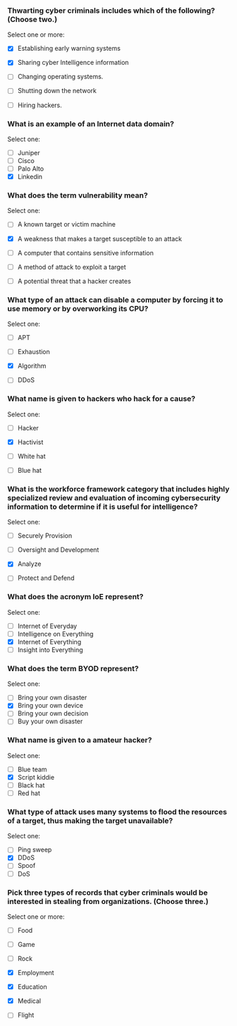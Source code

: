 ### Thwarting cyber criminals includes which of the following? (Choose two.)  
  
Select one or more:  
- [x] Establishing early warning systems
- [x] Sharing cyber Intelligence information  
- [ ] Changing operating systems. 
- [ ] Shutting down the network  
- [ ] Hiring hackers. 


### What is an example of an Internet data domain?  
Select one:
- [ ] Juniper
- [ ] Cisco
- [ ] Palo Alto
- [x] Linkedin

### What does the term vulnerability mean?  
Select one:  
- [ ] A known target or victim machine
- [x] A weakness that makes a target susceptible to an attack
- [ ] A computer that contains sensitive information
- [ ] A method of attack to exploit a target
- [ ] A potential threat that a hacker creates


### What type of an attack can disable a computer by forcing it to use memory or by overworking its CPU?  
Select one:  
- [ ] APT
- [ ] Exhaustion
- [x] Algorithm
- [ ] DDoS


### What name is given to hackers who hack for a cause?  
Select one:  
- [ ] Hacker
- [x] Hactivist
- [ ] White hat
- [ ] Blue hat


### What is the workforce framework category that includes highly specialized review and evaluation of incoming cybersecurity information to determine if it is useful for intelligence?  
Select one:  
- [ ] Securely Provision
- [ ] Oversight and Development
- [x] Analyze
- [ ] Protect and Defend


### What does the acronym IoE represent?  
Select one:  
- [ ] Internet of Everyday
- [ ] Intelligence on Everything
- [x] Internet of Everything
- [ ] Insight into Everything

### What does the term BYOD represent?  
Select one:  
- [ ] Bring your own disaster
- [x] Bring your own device
- [ ] Bring your own decision
- [ ] Buy your own disaster

### What name is given to a amateur hacker?  
Select one:  
- [ ] Blue team
- [x] Script kiddie
- [ ] Black hat
- [ ] Red hat

### What type of attack uses many systems to flood the resources of a target, thus making the target unavailable?  
Select one:  
- [ ] Ping sweep
- [x] DDoS
- [ ] Spoof
- [ ] DoS

### Pick three types of records that cyber criminals would be interested in stealing from organizations. (Choose three.) 
Select one or more:  
- [ ] Food
- [ ] Game
- [ ] Rock
- [x] Employment
- [x] Education
- [x] Medical
- [ ] Flight

